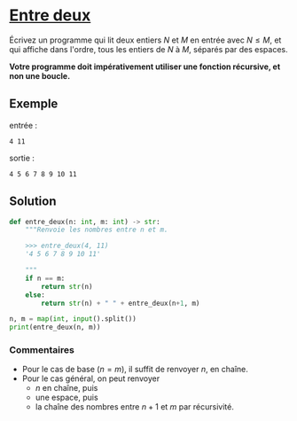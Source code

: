 # [Entre deux](http://www.france-ioi.org/algo/task.php?idChapter=513&idTask=510)



Écrivez un programme qui lit deux entiers $N$ et $M$ en entrée avec $N \leqslant M$, et qui affiche dans l'ordre, tous les entiers de $N$ à $M$, séparés par des espaces.

**Votre programme doit impérativement utiliser une fonction récursive, et non une boucle.**

## Exemple

entrée :

    4 11

sortie :

    4 5 6 7 8 9 10 11

## Solution

```python
def entre_deux(n: int, m: int) -> str:
    """Renvoie les nombres entre n et m.

    >>> entre_deux(4, 11)
    '4 5 6 7 8 9 10 11'

    """
    if n == m:
        return str(n)
    else:
        return str(n) + " " + entre_deux(n+1, m)

n, m = map(int, input().split())
print(entre_deux(n, m))
```

### Commentaires
* Pour le cas de base ($n = m$), il suffit de renvoyer $n$, en chaîne.
* Pour le cas général, on peut renvoyer
    * $n$ en chaîne, puis
    * une espace, puis
    * la chaîne des nombres entre $n+1$ et $m$ par récursivité.
